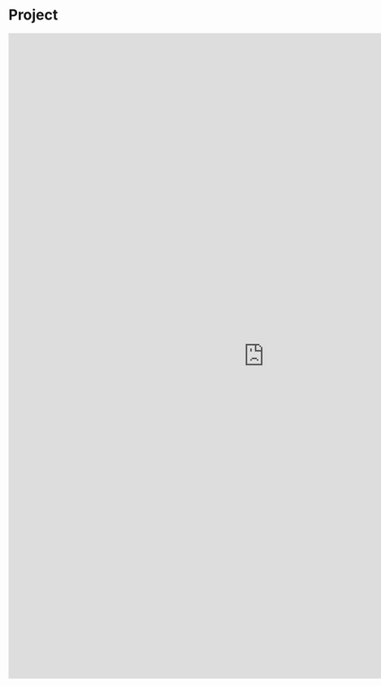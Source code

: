 # Project

<center><iframe src="https://public.tableau.com/views/Example_15887955899110/Obesity?:display_count=y&:origin=viz_share_link" width="1004" height="1269" frameborder="0"></iframe></center>
